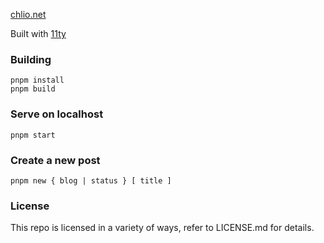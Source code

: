 [chlio.net](https://chlio.net)

Built with [11ty](https://github.com/11ty/eleventy/)

### Building

```
pnpm install
pnpm build
```

### Serve on localhost

```
pnpm start
```

### Create a new post

```
pnpm new { blog | status } [ title ]
````

### License

This repo is licensed in a variety of ways, refer to LICENSE.md for details.
